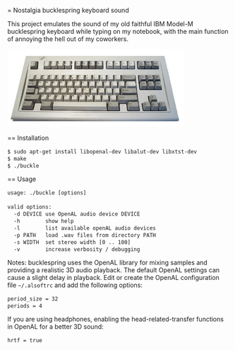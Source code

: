 = Nostalgia bucklespring keyboard sound

This project emulates the sound of my old faithful IBM Model-M bucklespring
keyboard while typing on my notebook, with the main function of annoying the
hell out of my coworkers.

![Model M](model-m.jpg)


== Installation

````
$ sudo apt-get install libopenal-dev libalut-dev libxtst-dev
$ make
$ ./buckle
````


== Usage

````
usage: ./buckle [options]

valid options:
  -d DEVICE use OpenAL audio device DEVICE
  -h        show help
  -l        list available openAL audio devices
  -p PATH   load .wav files from directory PATH
  -s WIDTH  set stereo width [0 .. 100]
  -v        increase verbosity / debugging
````

Notes: bucklespring uses the OpenAL library for mixing samples and providing a
realistic 3D audio playback. The default OpenAL settings can cause a slight
delay in playback. Edit or create the OpenAL configuration file `~/.alsoftrc`
and add the following options:

````
period_size = 32
periods = 4
````

If you are using headphones, enabling the head-related-transfer functions in
OpenAL for a better 3D sound:

````
hrtf = true
````
